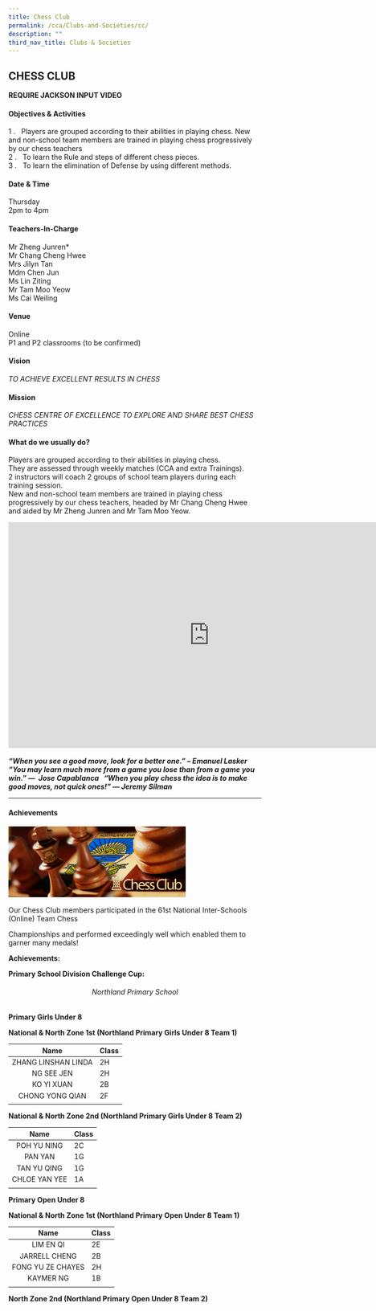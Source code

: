 ```yaml
---
title: Chess Club
permalink: /cca/Clubs-and-Societies/cc/
description: ""
third_nav_title: Clubs & Societies
---
```

## CHESS CLUB

**REQUIRE JACKSON INPUT VIDEO**

#### Objectives &amp; Activities

1 \.&nbsp; &nbsp;Players are grouped according to their abilities in playing chess. New and non-school team members are trained in playing chess progressively by our chess teachers<br>
2 \.&nbsp; &nbsp;To learn the Rule and steps of different chess pieces.&nbsp;<br>
3 \.&nbsp;&nbsp;&nbsp;To learn the elimination of Defense by using different methods.

#### Date &amp; Time

Thursday<br>
2pm to 4pm

#### Teachers-In-Charge

Mr Zheng Junren\*<br>
Mr Chang Cheng Hwee<br>
Mrs Jilyn Tan  <br>
Mdm Chen Jun<br>
Ms Lin Ziting<br>
Mr Tam Moo Yeow<br>
Ms Cai Weiling

#### Venue

Online<br>
P1 and P2 classrooms (to be confirmed)

#### Vision

_TO&nbsp;ACHIEVE&nbsp;EXCELLENT RESULTS IN CHESS_

#### Mission

_CHESS CENTRE OF EXCELLENCE TO EXPLORE AND SHARE BEST CHESS PRACTICES_

#### What do we usually do?

Players are grouped according to their abilities in playing chess.&nbsp;<br>
They are assessed through weekly matches (CCA and extra Trainings).&nbsp;<br>
2 instructors will coach 2 groups of school team players during each training session.&nbsp;<br>
New and non-school team members are trained in playing chess progressively by our chess teachers, headed by Mr Chang Cheng Hwee and aided by Mr Zheng Junren and Mr Tam Moo Yeow.

<iframe allowfullscreen="true" height="450" width="800" frameborder="0" src="https://docs.google.com/presentation/d/e/2PACX-1vTqTDXs-ZWvwKxdfUtGpHSXiRAjtCDuCmPAAEnvhxy5QoDiUc_lNETLFovYbrZ18lONntMOmXjEaQsu/embed?start=false&amp;loop=false&amp;delayms=3000"></iframe>

**_“When you see a good move, look for a better one.” –&nbsp;Emanuel Lasker &nbsp; “You may learn much more from a game you lose than from a game you win.” —&nbsp; Jose Capablanca &nbsp; “When you play chess the idea is to make good moves, not quick ones!” — Jeremy Silman_**

---

#### Achievements

<img src="/images/chessclub.png" style="width:70%">

Our Chess Club members participated in the 61st National Inter-Schools (Online) Team Chess

Championships and performed exceedingly well which enabled them to garner many medals!

**Achievements:**

**Primary School Division Challenge Cup:**

###### <center>Northland Primary School</center>

**Primary Girls Under 8**

**National & North Zone 1st (Northland Primary Girls Under 8 Team 1)**

| Name  |  Class |
|:-:|---|
| ZHANG LINSHAN LINDA  | 2H  |
| NG SEE JEN  | 2H  |
| KO YI XUAN  | 2B  |
| CHONG YONG QIAN  | 2F  |
|   |   |

**National & North Zone 2nd (Northland Primary Girls Under 8 Team 2)**

| Name  | Class  |
|:-:|---|
| POH YU NING  | 2C  |
| PAN YAN  | 1G  |
| TAN YU QING  | 1G  |
| CHLOE YAN YEE  | 1A  |
|   |   |

**Primary Open Under 8**

**National & North Zone 1st (Northland Primary Open Under 8 Team 1)**

| Name  | Class  |
|:-:|---|
| LIM EN QI  | 2E  |
| JARRELL CHENG  | 2B  |
| FONG YU ZE CHAYES  | 2H  |
| KAYMER NG  | 1B  |
|   |   |

**North Zone 2nd (Northland Primary Open Under 8 Team 2)**